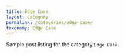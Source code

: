 ```yaml
---
title: Edge Case
layout: category
permalink: /categories/edge-case/
taxonomy: Edge Case
---
```

Sample post listing for the category `Edge Case`.
